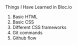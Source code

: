 ##
#
Things I Have Learned in Bloc.io

1. Basic HTML
1. Basic CSS
1. Different CSS frameworks
1. Git commands
1. Github flow